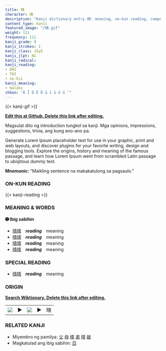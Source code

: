 ```yaml
---
title: 晴
character: 晴
description: "Kanji dictionary entry 晴: meaning, on-kun reading, compounds, origin, related kanji"
content_type: kanji
featured_image: "/晴.gif"
weight: 111
frequency: 111
kanji_grade: 9
kanji_strokes: 1
kanji_class: Jōyō
kanji_jlpt: N1
kanji_radical: 
kanji_reading: 
- DAI
- TAI
- oo-kii
kanji_meaning:
- malaki
chōon: "Ā Ī Ū Ē Ō ā ī ū ē ō ’"
---
```

[//]: # (Don't edit the line below. Kanji animated GIF code is automatically generated.)
{{< kanji-gif >}}

[//]: # (Edit below this line.)

**[Edit this at Github. Delete this link after editing.](https://github.com/tim0g/tim/tree/main/content/kanji/晴/index.md)**

Magsulat dito ng introduction tungkol sa kanji. Mga opinions, impressions, suggestions, trivia, ang kung ano-ano pa.

Generate Lorem Ipsum placeholder text for use in your graphic, print and web layouts, and discover plugins for your favorite writing, design and blogging tools. Explore the origins, history and meaning of the famous passage, and learn how Lorem Ipsum went from scrambled Latin passage to ubiqitous dummy text.
 
**Mnemonic:** "Maikling sentence na makakatulong sa pagsaulo."

### ON-KUN READING

[//]: # (Don't edit the line below. ON-KUN READING code is automatically generated.)
{{< kanji-reading >}}

### MEANING & WORDS

#### ➊ **Ibig sabihin**
  - [晴](../晴)[晴](../晴)　***reading***　meaning
  - [晴](../晴)[晴](../晴)　***reading***　meaning
  - [晴](../晴)[晴](../晴)　***reading***　meaning
  - [晴](../晴)[晴](../晴)　***reading***　meaning

### SPECIAL READING
  - [晴](../晴)[晴](../晴)　***reading***　meaning

### ORIGIN

**[Search Wiktionary. Delete this link after editing.](https://wiktionary.org/wiki/晴)**
<table class="kanji-table"><tr><td>
<img src="60px-晴-bronze.svg.png">
</td><td>▶</td><td>
<img src="60px-晴-oracle.svg.png">
</td><td>▶</td>
<td class="kanji-origin">晴</td>
</tr></table>

### RELATED KANJI
- Miyembro ng pamilya: [父](../父) [母](../母) [晴](../晴) [弟](../弟) [晴](../晴) [娘](../娘)
- Magkatulad ang ibig sabihin: [日](../日)

